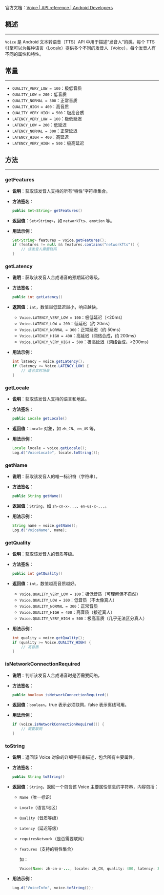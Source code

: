 官方文档：[Voice | API reference | Android Developers](https://developer.android.com/reference/android/speech/tts/Voice)

## 概述

---

`Voice` 是 Android 文本转语音（TTS）API 中用于描述“发音人”的类。每个 TTS
引擎可以为每种语言（Locale）提供多个不同的发音人（Voice），每个发音人有不同的属性和特性。

## 常量

---

- `QUALITY_VERY_LOW = 100`：极低音质
- `QUALITY_LOW = 200`：低音质
- `QUALITY_NORMAL = 300`：正常音质
- `QUALITY_HIGH = 400`：高音质
- `QUALITY_VERY_HIGH = 500`：极高音质
- `LATENCY_VERY_LOW = 100`：极低延迟
- `LATENCY_LOW = 200`：低延迟
- `LATENCY_NORMAL = 300`：正常延迟
- `LATENCY_HIGH = 400`：高延迟
- `LATENCY_VERY_HIGH = 500`：极高延迟

## 方法

---

### getFeatures

- **说明**：获取该发音人支持的所有“特性”字符串集合。

- **方法签名**：

  ```java
  public Set<String> getFeatures()
  ```

- **返回值**：`Set<String>`，如 `networkTts`、`emotion` 等。

- **用法示例**：

  ```java
  Set<String> features = voice.getFeatures();
  if (features != null && features.contains("networkTts")) {
      // 该发音人需要联网
  }
  ```

### getLatency

- **说明**：获取该发音人合成语音的预期延迟等级。

- **方法签名**：

  ```java
  public int getLatency()
  ```

- **返回值**：`int`，数值越低延迟越小，响应越快。

    - `Voice.LATENCY_VERY_LOW = 100`：极低延迟（<20ms）
    - `Voice.LATENCY_LOW = 200`：低延迟（约 20ms）
    - `Voice.LATENCY_NORMAL = 300`：正常延迟（约 50ms）
    - `Voice.LATENCY_HIGH = 400`：高延迟（网络合成，约 200ms）
    - `Voice.LATENCY_VERY_HIGH = 500`：极高延迟（网络合成，>200ms）

- **用法示例**：

  ```java
  int latency = voice.getLatency();
  if (latency <= Voice.LATENCY_LOW) {
      // 适合实时场景
  }
  ```

### getLocale

- **说明**：获取该发音人支持的语言和地区。

- **方法签名**：

  ```java
  public Locale getLocale()
  ```

- **返回值**：`Locale` 对象，如 `zh_CN`、`en_US` 等。

- **用法示例**：

  ```java
  Locale locale = voice.getLocale();
  Log.d("VoiceLocale", locale.toString());
  ```

### getName

- **说明**：获取该发音人的唯一标识符（字符串）。

- **方法签名**：

  ```java
  public String getName()
  ```

- **返回值**：`String`，如 `zh-cn-x-...`、`en-us-x-...`。

- **用法示例**：

  ```java
  String name = voice.getName();
  Log.d("VoiceName", name);
  ```

### getQuality

- **说明**：获取该发音人的音质等级。

- **方法签名**：

  ```java
  public int getQuality()
  ```

- **返回值**：`int`，数值越高音质越好。

    - `Voice.QUALITY_VERY_LOW = 100`：极低音质（可理解但不自然）
    - `Voice.QUALITY_LOW = 200`：低音质（不太像真人）
    - `Voice.QUALITY_NORMAL = 300`：正常音质
    - `Voice.QUALITY_HIGH = 400`：高音质（接近真人）
    - `Voice.QUALITY_VERY_HIGH = 500`：极高音质（几乎无法区分真人）

- **用法示例**：

  ```java
  int quality = voice.getQuality();
  if (quality >= Voice.QUALITY_HIGH) {
      // 高音质
  }
  ```

### isNetworkConnectionRequired

- **说明**：判断该发音人合成语音时是否需要网络。

- **方法签名**：

  ```java
  public boolean isNetworkConnectionRequired()
  ```

- **返回值**：`boolean`，true 表示必须联网，false 表示离线可用。

- **用法示例**：

  ```java
  if (voice.isNetworkConnectionRequired()) {
      // 需要联网
  }
  ```

### toString

- **说明**：返回该 Voice 对象的详细字符串描述，包含所有主要属性。

- **方法签名**：

  ```java
  public String toString()
  ```

- **返回值**：`String`，返回一个包含该 Voice 主要属性信息的字符串，内容包括：

    - `Name`（唯一标识）

    - `Locale`（语言/地区）

    - `Quality`（音质等级）

    - `Latency`（延迟等级）

    - `requiresNetwork`（是否需要联网）

    - `features`（支持的特性集合）

      如：

      ```java
      Voice[Name: zh-cn-x-..., locale: zh_CN, quality: 400, latency: 300, requiresNetwork: false, features: [networkTts, emotion]]
      ```

- **用法示例**：

  ```java
  Log.d("VoiceInfo", voice.toString());
  ```